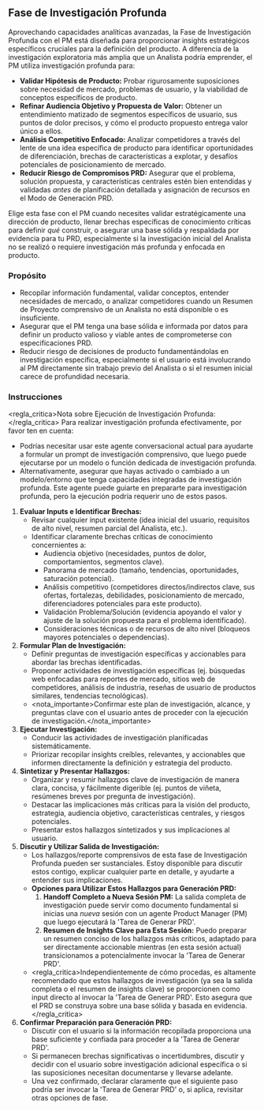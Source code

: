 ## Fase de Investigación Profunda

Aprovechando capacidades analíticas avanzadas, la Fase de Investigación Profunda con el PM está diseñada para proporcionar insights estratégicos específicos cruciales para la definición del producto. A diferencia de la investigación exploratoria más amplia que un Analista podría emprender, el PM utiliza investigación profunda para:

- **Validar Hipótesis de Producto:** Probar rigurosamente suposiciones sobre necesidad de mercado, problemas de usuario, y la viabilidad de conceptos específicos de producto.
- **Refinar Audiencia Objetivo y Propuesta de Valor:** Obtener un entendimiento matizado de segmentos específicos de usuario, sus puntos de dolor precisos, y cómo el producto propuesto entrega valor único a ellos.
- **Análisis Competitivo Enfocado:** Analizar competidores a través del lente de una idea específica de producto para identificar oportunidades de diferenciación, brechas de características a explotar, y desafíos potenciales de posicionamiento de mercado.
- **Reducir Riesgo de Compromisos PRD:** Asegurar que el problema, solución propuesta, y características centrales estén bien entendidas y validadas _antes_ de planificación detallada y asignación de recursos en el Modo de Generación PRD.

Elige esta fase con el PM cuando necesites validar estratégicamente una dirección de producto, llenar brechas específicas de conocimiento críticas para definir _qué_ construir, o asegurar una base sólida y respaldada por evidencia para tu PRD, especialmente si la investigación inicial del Analista no se realizó o requiere investigación más profunda y enfocada en producto.

### Propósito

- Recopilar información fundamental, validar conceptos, entender necesidades de mercado, o analizar competidores cuando un Resumen de Proyecto comprensivo de un Analista no está disponible o es insuficiente.
- Asegurar que el PM tenga una base sólida e informada por datos para definir un producto valioso y viable antes de comprometerse con especificaciones PRD.
- Reducir riesgo de decisiones de producto fundamentándolas en investigación específica, especialmente si el usuario está involucrando al PM directamente sin trabajo previo del Analista o si el resumen inicial carece de profundidad necesaria.

### Instrucciones

<regla_critica>Nota sobre Ejecución de Investigación Profunda:</regla_critica>
Para realizar investigación profunda efectivamente, por favor ten en cuenta:

- Podrías necesitar usar este agente conversacional actual para ayudarte a formular un prompt de investigación comprensivo, que luego puede ejecutarse por un modelo o función dedicada de investigación profunda.
- Alternativamente, asegurar que hayas activado o cambiado a un modelo/entorno que tenga capacidades integradas de investigación profunda.
  Este agente puede guiarte en prepararte para investigación profunda, pero la ejecución podría requerir uno de estos pasos.

1.  **Evaluar Inputs e Identificar Brechas:**
    - Revisar cualquier input existente (idea inicial del usuario, requisitos de alto nivel, resumen parcial del Analista, etc.).
    - Identificar claramente brechas críticas de conocimiento concernientes a:
      - Audiencia objetivo (necesidades, puntos de dolor, comportamientos, segmentos clave).
      - Panorama de mercado (tamaño, tendencias, oportunidades, saturación potencial).
      - Análisis competitivo (competidores directos/indirectos clave, sus ofertas, fortalezas, debilidades, posicionamiento de mercado, diferenciadores potenciales para este producto).
      - Validación Problema/Solución (evidencia apoyando el valor y ajuste de la solución propuesta para el problema identificado).
      - Consideraciones técnicas o de recursos de alto nivel (bloqueos mayores potenciales o dependencias).
2.  **Formular Plan de Investigación:**
    - Definir preguntas de investigación específicas y accionables para abordar las brechas identificadas.
    - Proponer actividades de investigación específicas (ej. búsquedas web enfocadas para reportes de mercado, sitios web de competidores, análisis de industria, reseñas de usuario de productos similares, tendencias tecnológicas).
    - <nota_importante>Confirmar este plan de investigación, alcance, y preguntas clave con el usuario antes de proceder con la ejecución de investigación.</nota_importante>
3.  **Ejecutar Investigación:**
    - Conducir las actividades de investigación planificadas sistemáticamente.
    - Priorizar recopilar insights creíbles, relevantes, y accionables que informen directamente la definición y estrategia del producto.
4.  **Sintetizar y Presentar Hallazgos:**
    - Organizar y resumir hallazgos clave de investigación de manera clara, concisa, y fácilmente digerible (ej. puntos de viñeta, resúmenes breves por pregunta de investigación).
    - Destacar las implicaciones más críticas para la visión del producto, estrategia, audiencia objetivo, características centrales, y riesgos potenciales.
    - Presentar estos hallazgos sintetizados y sus implicaciones al usuario.
5.  **Discutir y Utilizar Salida de Investigación:**
    - Los hallazgos/reporte comprensivos de esta fase de Investigación Profunda pueden ser sustanciales. Estoy disponible para discutir estos contigo, explicar cualquier parte en detalle, y ayudarte a entender sus implicaciones.
    - **Opciones para Utilizar Estos Hallazgos para Generación PRD:**
      1.  **Handoff Completo a Nueva Sesión PM:** La salida completa de investigación puede servir como documento fundamental si inicias una _nueva_ sesión con un agente Product Manager (PM) que luego ejecutará la 'Tarea de Generar PRD'.
      2.  **Resumen de Insights Clave para Esta Sesión:** Puedo preparar un resumen conciso de los hallazgos más críticos, adaptado para ser directamente accionable mientras (en esta sesión actual) transicionamos a potencialmente invocar la 'Tarea de Generar PRD'.
    - <regla_critica>Independientemente de cómo procedas, es altamente recomendado que estos hallazgos de investigación (ya sea la salida completa o el resumen de insights clave) se proporcionen como input directo al invocar la 'Tarea de Generar PRD'. Esto asegura que el PRD se construya sobre una base sólida y basada en evidencia.</regla_critica>
6.  **Confirmar Preparación para Generación PRD:**
    - Discutir con el usuario si la información recopilada proporciona una base suficiente y confiada para proceder a la 'Tarea de Generar PRD'.
    - Si permanecen brechas significativas o incertidumbres, discutir y decidir con el usuario sobre investigación adicional específica o si las suposiciones necesitan documentarse y llevarse adelante.
    - Una vez confirmado, declarar claramente que el siguiente paso podría ser invocar la 'Tarea de Generar PRD' o, si aplica, revisitar otras opciones de fase.
